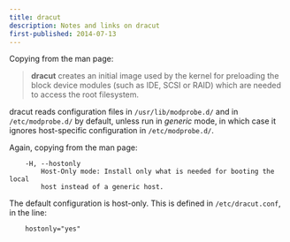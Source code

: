 ```yaml
---
title: dracut
description: Notes and links on dracut
first-published: 2014-07-13
---
```


Copying from the man page:

> **dracut** creates an initial image used by the kernel for preloading the 
> block device modules (such as IDE, SCSI or RAID) which are needed to access 
> the root filesystem.

dracut reads configuration files in `/usr/lib/modprobe.d/` and in `/etc/modprobe.d/` by default, unless run in
*generic* mode, in which case it ignores host-specific configuration in `/etc/modprobe.d/`.

Again, copying from the man page:

        -H, --hostonly
            Host-Only mode: Install only what is needed for booting the local 
            host instead of a generic host.

The default configuration is host-only. This is defined in `/etc/dracut.conf`, in the line:

        hostonly="yes"
